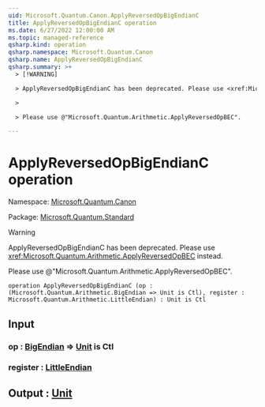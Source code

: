 ```yaml
---
uid: Microsoft.Quantum.Canon.ApplyReversedOpBigEndianC
title: ApplyReversedOpBigEndianC operation
ms.date: 6/27/2022 12:00:00 AM
ms.topic: managed-reference
qsharp.kind: operation
qsharp.namespace: Microsoft.Quantum.Canon
qsharp.name: ApplyReversedOpBigEndianC
qsharp.summary: >+
  > [!WARNING]

  > ApplyReversedOpBigEndianC has been deprecated. Please use <xref:Microsoft.Quantum.Arithmetic.ApplyReversedOpBEC> instead.

  >

  > Please use @"Microsoft.Quantum.Arithmetic.ApplyReversedOpBEC".

---
```


# ApplyReversedOpBigEndianC operation

Namespace: [Microsoft.Quantum.Canon](xref:Microsoft.Quantum.Canon)

Package: [Microsoft.Quantum.Standard](https://nuget.org/packages/Microsoft.Quantum.Standard)


> [!WARNING]
> ApplyReversedOpBigEndianC has been deprecated. Please use <xref:Microsoft.Quantum.Arithmetic.ApplyReversedOpBEC> instead.
>
> Please use @"Microsoft.Quantum.Arithmetic.ApplyReversedOpBEC".



```qsharp
operation ApplyReversedOpBigEndianC (op : (Microsoft.Quantum.Arithmetic.BigEndian => Unit is Ctl), register : Microsoft.Quantum.Arithmetic.LittleEndian) : Unit is Ctl
```


## Input

### op : [BigEndian](xref:Microsoft.Quantum.Arithmetic.BigEndian) => [Unit](xref:microsoft.quantum.qsharp.valueliterals#unit-literal)  is Ctl




### register : [LittleEndian](xref:Microsoft.Quantum.Arithmetic.LittleEndian)





## Output : [Unit](xref:microsoft.quantum.qsharp.valueliterals#unit-literal)

